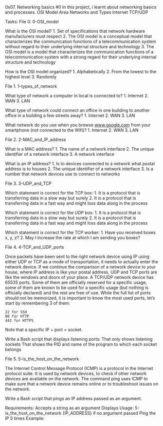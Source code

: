 0x07. Networking basics #0
In this project, i learnt about networking basics and processes.
	OSI Model
	Area Networks and Types
	Internet
	TCP/UDP

Tasks:
File 0. 0-OSI_model

What is the OSI model?
	1. Set of specifications that network hardware manufacturers must respect
	2. The OSI model is a conceptual model that characterizes the communication functions of a telecommunication system without regard to their underlying internal structure and technology
	3. The OSI model is a model that characterizes the communication functions of a telecommunication system with a strong regard for their underlying internal structure and technology

How is the OSI model organized?
	1. Alphabetically
	2. From the lowest to the highest level
	3. Randomly

File 1. 1-types_of_network

What type of network a computer in local is connected to?
	1. Internet
	2. WAN
	3. LAN

What type of network could connect an office in one building to another office in a building a few streets away?
	1. Internet
	2. WAN
	3. LAN

What network do you use when you browse www.google.com from your smartphone (not connected to the Wifi)?
	1. Internet
	2. WAN
	3. LAN

File 2. 2-MAC_and_IP_address

What is a MAC address?
	1. The name of a network interface
	2. The unique identifier of a network interface
	3. A network interface

What is an IP address?
	1. Is to devices connected to a network what postal address is to houses
	2. The unique identifier of a network interface
	3. Is a number that network devices use to connect to networks

File 3. 3-UDP_and_TCP

Which statement is correct for the TCP box:
	1. It is a protocol that is transferring data in a slow way but surely
	2. It is a protocol that is transferring data in a fast way and might loss data along in the process

Which statement is correct for the UDP box:
	1. It is a protocol that is transferring data in a slow way but surely
	2. It is a protocol that is transferring data in a fast way and might loss data along in the process

Which statement is correct for the TCP worker:
	1. Have you received boxes x, y, z?
	2. May I increase the rate at which I am sending you boxes?

File 4. 4-TCP_and_UDP_ports

Once packets have been sent to the right network device using IP using either UDP or TCP as a mode of transportation, it needs to actually enter the network device.
If we continue the comparison of a network device to your house, where IP address is like your postal address, UDP and TCP ports are like the windows and doors of your place. A TCP/UDP network device has 65535 ports. Some of them are officially reserved for a specific usage, some of them are known to be used for a specific usage (but nothing is officially declared) and the rest are free of use.
While the full list of ports should not be memorized, it is important to know the most used ports, let’s start by remembering 3 of them:

	22 for SSH
	80 for HTTP
	443 for HTTPS 
Note that a specific IP + port = socket.

Write a Bash script that displays listening ports:
	That only shows listening sockets
	That shows the PID and name of the program to which each socket belongs

File 5. 5-is_the_host_on_the_network

The Internet Control Message Protocol (ICMP) is a protocol in the Internet protocol suite. It is used by network devices, to check if other network devices are available on the network. The command ping uses ICMP to make sure that a network device remains online or to troubleshoot issues on the network.

Write a Bash script that pings an IP address passed as an argument.

Requirements:
	Accepts a string as an argument
	Displays Usage: 5-is_the_host_on_the_network {IP_ADDRESS} if no argument passed
	Ping the IP 5 times Example:
